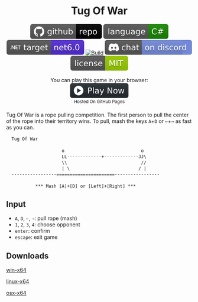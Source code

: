 <h1 align="center">
	Tug Of War
</h1>

<p align="center">
	<a href="https://github.com/ZacharyPatten/dotnet-console-games" alt="GitHub repo"><img alt="flat" src="../../.github/resources/github-repo-black.svg"></a>
	<a href="https://docs.microsoft.com/en-us/dotnet/csharp/" alt="GitHub repo"><img alt="Language C#" src="../../.github/resources/language-csharp.svg"></a>
	<a href="https://dotnet.microsoft.com/download"><img src="../../.github/resources/dotnet-badge.svg" title="Target Framework" alt="Target Framework"></a>
	<a href="https://github.com/ZacharyPatten/dotnet-console-games/actions"><img src="https://github.com/ZacharyPatten/dotnet-console-games/workflows/Tug%20Of%20War%20Build/badge.svg" title="Goto Build" alt="Build"></a>
	<a href="https://discord.gg/4XbQbwF" alt="Discord"><img src="../../.github/resources/discord-badge.svg" title="Go To Discord Server" alt="Discord"/></a>
	<a href="../../LICENSE" alt="license"><img src="../../.github/resources/license-MIT-green.svg" /></a>
</p>

<p align="center">
	You can play this game in your browser:
	<br />
	<a href="https://zacharypatten.github.io/dotnet-console-games/Tug%20Of%20War" alt="Play Now">
		<sub><img height="40"src="../../.github/resources/play-badge.svg" title="Play Now" alt="Play Now"/></sub>
	</a>
	<br />
	<sup>Hosted On GitHub Pages</sup>
</p>

Tug Of War is a rope pulling competition. The first person to pull the center of the rope into their territory wins. To pull, mash the keys `A`+`D` or `←`+`→` as fast as you can.

```
  Tug Of War

                     o                             o
                     LL-------------+-------------JJ\
                     \\                            //
                     | \                          / |
  -----------------======================-----------------

           *** Mash [A]+[D] or [Left]+[Right] ***
```

## Input

- `A`, `D`, `←`, `→`: pull rope (mash)
- `1`, `2`, `3`, `4`: choose opponent
- `enter`: confirm
- `escape`: exit game

## Downloads

[win-x64](https://github.com/ZacharyPatten/dotnet-console-games/raw/binaries/win-x64/Tug%20Of%20War.exe)

[linux-x64](https://github.com/ZacharyPatten/dotnet-console-games/raw/binaries/linux-x64/Tug%20Of%20War)

[osx-x64](https://github.com/ZacharyPatten/dotnet-console-games/raw/binaries/osx-x64/Tug%20Of%20War)
